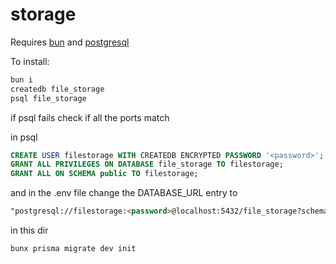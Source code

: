 # storage

Requires [bun](https://bun.sh) and [postgresql](https://postgresql.org)

To install:

```bash
bun i
createdb file_storage
psql file_storage
```

if psql fails check if all the ports match

in psql

```sql
CREATE USER filestorage WITH CREATEDB ENCRYPTED PASSWORD '<password>';
GRANT ALL PRIVILEGES ON DATABASE file_storage TO filestorage;
GRANT ALL ON SCHEMA public TO filestorage;
```

and in the .env file change the DATABASE_URL entry to

```markdown
"postgresql://filestorage:<password>@localhost:5432/file_storage?schema=public"
```

in this dir

```bash
bunx prisma migrate dev init
```
